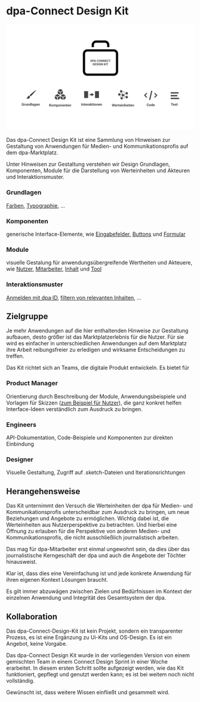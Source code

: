 # dpa-Connect Design Kit

![](./keyvisual.jpg)

Das dpa-Connect Design Kit ist eine Sammlung von Hinweisen zur Gestaltung von Anwendungen für Medien- und Kommunikationsprofis auf dem dpa-Marktplatz.

Unter Hinweisen zur Gestaltung verstehen wir Design Grundlagen, Komponenten, Module für die Darstellung von Werteinheiten und Akteuren und Interaktionsmuster.

### Grundlagen

[Farben](grundlagen/farben.md), [Typographie](grundlagen/typography.md), …

### Komponenten
generische Interface-Elemente, wie [Eingabefelder](komponenten/formular.md), [Buttons](komponenten/button.md) und [Formular](komponenten/beispiel.md)

### Module
visuelle Gestalung für anwendungsübergreifende Wertheiten und Akteuere, wie [Nutzer](werteinheiten-und-akteure/nutzer.md), [Mitarbeiter](werteinheiten-und-akteure/mitarbeiter.md), [Inhalt](werteinheiten-und-akteure/inhalt.md) und [Tool](werteinheiten-und-akteure/tool.md)

### Interaktionsmuster
[Anmelden mit dpa·ID](interaktionen/anmelden-mit-dpa-id.md), [filtern von relevanten Inhalten](interaktionen/wiederholt-relevantes-finden.md), …

## Zielgruppe

Je mehr Anwendungen auf die hier enthaltenden Hinweise zur Gestaltung aufbauen, desto größer ist das Marktplatzerlebnis für die Nutzer. Für sie wird es einfacher in unterschiedlichen Anwendungen auf dem Marktplatz ihre Arbeit reibungsfreier zu erledigen und wirksame Entscheidungen zu treffen.

Das Kit richtet sich an Teams, die digitale Produkt entwickeln. Es bietet für

### Product Manager
Orientierung durch Beschreibung der Module, Anwendungsbeispiele und Vorlagen für Skizzen ([zum Beispiel für Nutzer](werteinheiten-und-akteure/nutzer.html#skizze)), die ganz konkret helfen Interface-Ideen verständlich zum Ausdruck zu bringen.

### Engineers
API-Dokumentation, Code-Beispiele und Komponenten zur direkten Einbindung

### Designer
Visuelle Gestaltung, Zugriff auf .sketch-Dateien und Iterationsrichtungen

## Herangehensweise

Das Kit unternimmt den Versuch die Werteinheiten der dpa für Medien- und Kommunikationsprofis unterscheidbar zum Ausdruck zu bringen, um neue Beziehungen und Angebote zu ermöglichen. Wichtig dabei ist, die Werteinheiten aus Nutzerperspektive zu betrachten. Und hierbei eine Öffnung zu erlauben für die Perspektive von anderen Medien- und Kommunikationsprofis, die nicht ausschließlich journalistisch arbeiten.

Das mag für dpa-Mitarbeiter  erst  einmal ungewohnt sein,  da dies über das journalistische Kerngeschäft der dpa und auch die Angebote der Töchter hinausweist.

Klar ist, dass dies eine Vereinfachung ist und jede konkrete Anwendung für ihren eigenen Kontext Lösungen braucht.

Es gilt immer abzuwägen zwischen Zielen und Bedürfnissen im Kontext der einzelnen Anwendung und Integrität des Gesamtsystem der dpa.

## Kollaboration

Das dpa-Connect-Design-Kit ist kein Projekt, sondern ein transparenter Prozess, es ist eine Ergänzung zu Ui-Kits und OS-Design. Es ist ein Angebot, keine Vorgabe.

Das dpa-Connect Design Kit wurde in der vorliegenden Version von einem gemischten Team in einem Connect Design Sprint in einer Woche erarbeitet. In diesem ersten Schritt sollte aufgezeigt werden, wie das Kit funktioniert, gepflegt und genutzt werden kann; es ist bei weitem noch nicht vollständig.

Gewünscht ist, dass weitere Wissen einfließt und gesammelt wird.



